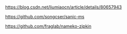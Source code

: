 https://blog.csdn.net/liumiaocn/article/details/80657943

https://github.com/songcser/sanic-ms

https://github.com/fraglab/nameko-zipkin

